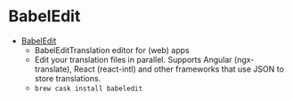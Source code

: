 # BabelEdit
- [BabelEdit](https://www.codeandweb.com/babeledit)
  -  BabelEditTranslation editor for (web) apps
  - Edit your translation files in parallel. Supports Angular (ngx-translate), React (react-intl) and other frameworks that use JSON to store translations.
  - `brew cask install babeledit`
